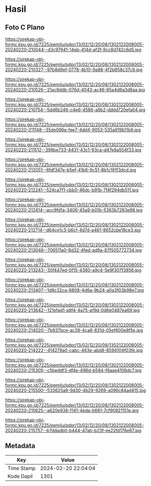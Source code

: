 # Hasil

## Foto C Plano

https://sirekap-obj-formc.kpu.go.id/7225/pemilu/pdpr/13/02/12/20/08/1302122008005-20240220-210044--d3c97941-14eb-414d-af2f-9cc8d742c6d5.jpg

https://sirekap-obj-formc.kpu.go.id/7225/pemilu/pdpr/13/02/12/20/08/1302122008005-20240220-210327--97b8d9ef-0778-4b10-9a88-4f2b858c37c9.jpg

https://sirekap-obj-formc.kpu.go.id/7225/pemilu/pdpr/13/02/12/20/08/1302122008005-20240220-210526--21ac9ddb-076d-4043-ac46-85a4d6a3d8aa.jpg

https://sirekap-obj-formc.kpu.go.id/7225/pemilu/pdpr/13/02/12/20/08/1302122008005-20240220-210754--5dd6b246-c4e6-4586-a8b2-dddd720efa04.jpg

https://sirekap-obj-formc.kpu.go.id/7225/pemilu/pdpr/13/02/12/20/08/1302122008005-20240220-211148--35de096a-fee7-4dd4-9053-535a919b11b9.jpg

https://sirekap-obj-formc.kpu.go.id/7225/pemilu/pdpr/13/02/12/20/08/1302122008005-20240220-211512--398be733-4431-43c1-93ca-d47e8a554f33.jpg

https://sirekap-obj-formc.kpu.go.id/7225/pemilu/pdpr/13/02/12/20/08/1302122008005-20240220-212051--6fdf347e-b5ef-41b6-9c51-8b1c191f3dcd.jpg

https://sirekap-obj-formc.kpu.go.id/7225/pemilu/pdpr/13/02/12/20/08/1302122008005-20240220-212241--524ca7f1-cbb0-46dc-b91b-7f4f294db511.jpg

https://sirekap-obj-formc.kpu.go.id/7225/pemilu/pdpr/13/02/12/20/08/1302122008005-20240220-212414--acc9fd1a-3406-45a9-b01b-5363b7283e98.jpg

https://sirekap-obj-formc.kpu.go.id/7225/pemilu/pdpr/13/02/12/20/08/1302122008005-20240220-212714--d64ce1c3-b6cf-4d7d-a461-8652cbe18ce3.jpg

https://sirekap-obj-formc.kpu.go.id/7225/pemilu/pdpr/13/02/12/20/08/1302122008005-20240220-213048--706511a0-8d32-4fed-ad9a-87f505772734.jpg

https://sirekap-obj-formc.kpu.go.id/7225/pemilu/pdpr/13/02/12/20/08/1302122008005-20240220-213243--30f447ed-0f15-4360-a9c4-5e9f307f3856.jpg

https://sirekap-obj-formc.kpu.go.id/7225/pemilu/pdpr/13/02/12/20/08/1302122008005-20240220-213407--1d9c32ca-6808-4d6a-9b24-a0a3f03b98e7.jpg

https://sirekap-obj-formc.kpu.go.id/7225/pemilu/pdpr/13/02/12/20/08/1302122008005-20240220-213642--121efad1-a8f4-4a75-af9d-0d6e0487ea69.jpg

https://sirekap-obj-formc.kpu.go.id/7225/pemilu/pdpr/13/02/12/20/08/1302122008005-20240220-214020--7b937bce-ac39-4ca8-831d-05ef600e8f5e.jpg

https://sirekap-obj-formc.kpu.go.id/7225/pemilu/pdpr/13/02/12/20/08/1302122008005-20240220-214222--414279a0-cabc-463e-abd8-8594104f03fe.jpg

https://sirekap-obj-formc.kpu.go.id/7225/pemilu/pdpr/13/02/12/20/08/1302122008005-20240220-215305--c5beddf3-df4e-496d-b584-f6aae4106dc7.jpg

https://sirekap-obj-formc.kpu.go.id/7225/pemilu/pdpr/13/02/12/20/08/1302122008005-20240220-215500--533625a9-9d30-4b29-9269-a096c84ad415.jpg

https://sirekap-obj-formc.kpu.go.id/7225/pemilu/pdpr/13/02/12/20/08/1302122008005-20240220-215625--a620e938-f141-4eda-b681-7cf90921151e.jpg

https://sirekap-obj-formc.kpu.go.id/7225/pemilu/pdpr/13/02/12/20/08/1302122008005-20240220-215757--b7ddadb0-b444-47ab-b23f-ee22fd178e67.jpg


## Metadata

| Key        | Value               |
| ---------- | ------------------- |
| Time Stamp | 2024-02-20 22:04:04 |
| Kode Dapil | 1301                |



